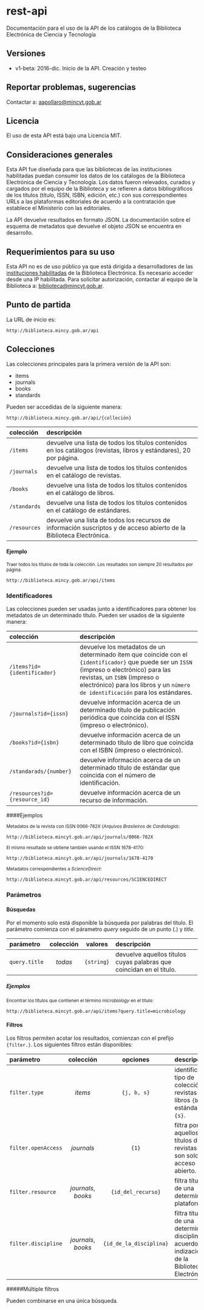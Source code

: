 # rest-api

Documentación para el uso de la API de los catálogos de la Biblioteca Electrónica de Ciencia y Tecnología

## Versiones

- v1-beta: 2016-dic. Inicio de la API. Creación y testeo

## Reportar problemas, sugerencias

Contactar a: aapollaro@mincyt.gob.ar

## Licencia

El uso de esta API está bajo una Licencia MIT.

## Consideraciones generales

Esta API fue diseñada para que las bibliotecas de las instituciones habilitadas puedan consumir los datos de los catálogos de la Biblioteca Electrónica de Ciencia y Tecnología. Los datos fueron relevados, curados y cargados por el equipo de la Biblioteca y se refieren a datos bibliográficos de los títulos (título, ISSN, ISBN, edición, etc.) con sus correspondientes URLs a las plataformas editoriales de acuerdo a la contratación que establece el Ministerio con las editoriales.

La API devuelve resultados en formato JSON. La documentación sobre el esquema de metadatos que devuelve el objeto JSON se encuentra en desarrollo.

## Requerimientos para su uso

Esta API no es de uso público ya que está dirigida a desarrolladores de las [instituciones habilitadas](http://biblioteca.mincyt.gob.ar/instituciones/index) de la Biblioteca Electrónica. Es necesario acceder desde una IP habilitada.
Para solicitar autorización, contactar al equipo de la Biblioteca a: biblioteca@mincyt.gob.ar.

## Punto de partida
La URL de inicio es:
```
http://biblioteca.mincy.gob.ar/api
```

## Colecciones
Las colecciones principales para la primera versión de la API son:
- items
- journals
- books
- standards

Pueden ser accedidas de la siguiente manera:


```
http://biblioteca.mincy.gob.ar/api/{colleción}
```

| colección | descripción |
|:----------|:------------|
| `/ìtems` | devuelve una lista de todos los títulos contenidos en los catálogos (revistas, libros y estándares), 20 por página. |
| `/journals` | devuelve una lista de todos los títulos contenidos en el catálogo de revistas. |
| `/books` | devuelve una lista de todos los títulos contenidos en el catálogo de libros. |
| `/standards` | devuelve una lista de todos los títulos contenidos en el catálogo de estándares. |
| `/resources` | devuelve una lista de todos los recursos de información suscriptos y de acceso abierto de la Biblioteca Electrónica. |

#### Ejemplo
<small>Traer todos los títulos de toda la colección. Los resultados son siempre 20 resultados por página.</small>
```
http://biblioteca.mincy.gob.ar/api/items
```

### Identificadores
Las colecciones pueden ser usadas junto a identificadores para obtener los metadatos de un determinado título.
Pueden ser usados de la siguiente manera:


| colección | descripción |
|:--------- |:------------|
| `/ìtems?id={identificador}` | devuelve los metadatos de un determinado ítem que coincide con el `{identificador}` que puede ser un `ISSN` (impreso o electrónico) para las revistas, un `ISBN` (impreso o electrónico) para los libros y un `número de identificación` para los estándares. |
| `/journals?id={issn}` | devuelve información acerca de un determinado título de publicación periódica que coincida con el ISSN (impreso o electrónico). |
| `/books?id={isbn}` | devuelve información acerca de un determinado título de libro que coincida con el ISBN (impreso o electrónico). |
| `/standarads/{number}` | devuelve información acerca de un determinado título de estándar que coincida con el número de identificación. |
| `/resources?id={resource_id}` | devuelve información acerca de un recurso de información. |

####Ejemplos

<small>Metadatos de la revista con ISSN 0066-782X (_Arquivos Brasileiros de Cardiologia_):</small>
```
http://biblioteca.mincyt.gob.ar/api/journals/0066-782X
```

<small>El mismo resultado se obtiene también usando el ISSN 1678-4170:</small>
```
http://biblioteca.mincyt.gob.ar/api/journals/1678-4170
```

<small>Metadatos correspondientes a *ScienceDirect*:</small>

```
http://biblioteca.mincyt.gob.ar/api/resources/SCIENCEDIRECT
```


### Parámetros
#### Búsquedas

Por el momento solo está disponible la búsqueda por palabras del título. El parámetro comienza con el párametro _query_ seguido de un punto (.) y _title_.

| parámetro | colección | valores | descripción |
|:----------|:---------:|:-------:|:------------|
| `query.title` | _todas_ | `{string}` | devuelve aquellos títulos cuyas palabras que coincidan en el título. |

##### Ejemplos

<small>Encontrar los títulos que contienen el término _microbiology_ en el título:</small>

```
http://biblioteca.mincyt.gob.ar/api/items?query.title=microbiology
```

#### Filtros

Los filtros permiten acotar los resultados, comienzan con el prefijo `{filter.}`. Los siguientes filtros están disponibles:


| parámetro | colección | opciones | descripción |
|:----------|:---------:|:--------:|:------------|
| `filter.type` | _items_ | `{j, b, s}` | identifica el tipo de colección: revistas `{j}`; libros `{b}`; estándares `{s}`. |
|`filter.openAccess`| _journals_ | `{1}` | filtra por aquellos los títulos de revistas que son solo de acceso abierto. |
|`filter.resource` | _journals_, _books_ | `{id_del_recurso}` | filtra títulos de una determinada plataforma. |
|`filter.discipline` | _journals_, _books_ | `{id_de_la_disciplina}` | filtra títulos de una determinada disciplina de acuerdo a la indización de la Biblioteca Electrónica. |

#####Múltiple filtros

Pueden combinarse en una única búsqueda.
